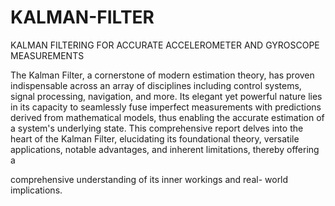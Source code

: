 # KALMAN-FILTER
KALMAN FILTERING FOR ACCURATE ACCELEROMETER AND GYROSCOPE  MEASUREMENTS




The Kalman Filter, a cornerstone of modern estimation theory,
has proven indispensable across an array of disciplines
including control systems, signal processing, navigation, and
more. Its elegant yet powerful nature lies in its capacity to
seamlessly fuse imperfect measurements with predictions
derived from mathematical models, thus enabling the accurate
estimation of a system's underlying state. This comprehensive
report delves into the heart of the Kalman Filter, elucidating its
foundational theory, versatile applications, notable
advantages, and inherent limitations, thereby offering a

comprehensive understanding of its inner workings and real-
world implications.
